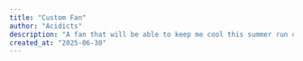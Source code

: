 ```yaml
---
title: "Custom Fan"
author: "Acidicts"
description: "A fan that will be able to keep me cool this summer run off of a drone motor"
created_at: "2025-06-30"
---
```

